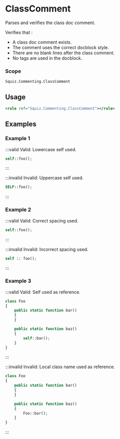 # ClassComment

Parses and verifies the class doc comment.

Verifies that :
<ul>
 <li>A class doc comment exists.</li>
 <li>The comment uses the correct docblock style.</li>
 <li>There are no blank lines after the class comment.</li>
 <li>No tags are used in the docblock.</li>
</ul>

### Scope

`Squiz.Commenting.ClassComment`

## Usage

```xml
<rule ref="Squiz.Commenting.ClassComment"></rule>
```

## Examples

### Example 1

:::valid Valid: Lowercase self used.
```php
self::foo();
```
:::

:::invalid Invalid: Uppercase self used.
```php
SELF::foo();
```
:::

### Example 2

:::valid Valid: Correct spacing used.
```php
self::foo();
```
:::

:::invalid Invalid: Incorrect spacing used.
```php
self :: foo();
```
:::

### Example 3

:::valid Valid: Self used as reference.
```php
class Foo
{
    public static function bar()
    {
    }

    public static function baz()
    {
        self::bar();
    }
}
```
:::

:::invalid Invalid: Local class name used as reference.
```php
class Foo
{
    public static function bar()
    {
    }

    public static function baz()
    {
        Foo::bar();
    }
}
```
:::